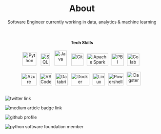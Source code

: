 <h1 align="center"><b> About </b></h1>

<p align="center">
  Software Engineer currently working in data, analytics & machine learning
</p>

<br>

<h4 align="center"><b> Tech Skills </b></h4>

<div align="center">
  <img src="https://user-images.githubusercontent.com/76977155/192142080-db725726-1a7f-41eb-b4e5-5d2cdc277093.svg" alt="Python" width="45" height="45"/> &ensp;
  <img src="https://user-images.githubusercontent.com/76977155/192381765-2e424ee1-b716-4f95-bfde-444b91395a4c.svg" alt="SQL" width="30" height="40"/> &ensp;
  <img src="https://user-images.githubusercontent.com/76977155/209198960-a07897da-e191-44cc-b4fc-7d94b52c02c8.svg" alt="Java" width="40" height="50"/> &ensp;
  <img src="https://user-images.githubusercontent.com/76977155/192144243-2be2d4b8-2641-4e49-bd83-5f450898c1fa.svg" alt="Git" width="40" height="40"/>&ensp;  
  <img src="https://user-images.githubusercontent.com/76977155/192141974-908f28ec-047c-4961-a3f9-ded4efed4212.svg" alt="Apache Spark" width="70" height="40"/>&ensp;
  <img src="https://user-images.githubusercontent.com/76977155/192143968-e585a43b-68e3-41df-ba62-d3599d43e488.png" alt="PBI" width="40" height="40"/>&ensp;
  <img src="https://user-images.githubusercontent.com/76977155/209346145-0a5b1cf5-14ba-40f7-9c88-8c1afaed0f14.svg" alt="Colab" width="40" height="40"/>&ensp;

</div><br>

<div align="center">
    <img src="https://user-images.githubusercontent.com/76977155/192144958-fd6c860e-6522-46a1-8f1d-9aef18f9aeff.svg" alt="Azure" width="50" height="40"/>&ensp;
    <img src="https://user-images.githubusercontent.com/76977155/192142918-9aac56a6-c67e-42f4-a803-6a045bb5c2eb.svg" alt="VS Code" width="40" height="40"/>&ensp;
    <img src="https://user-images.githubusercontent.com/76977155/209217237-d98a8887-6612-44a1-868e-8dcf6d589ca8.svg" alt="Databricks" width="40" height="40"/>&ensp;
    <img src="https://user-images.githubusercontent.com/76977155/192142070-97d9427d-db91-4798-afca-26e679b783e2.svg" alt="Docker" width="60" height="40"/>&ensp;
    <img src="https://user-images.githubusercontent.com/76977155/192143509-ddaf7918-e12a-4726-b624-c0b9aa642db5.svg" alt="Linux" width="40" height="40"/>&ensp;
    <img src="https://user-images.githubusercontent.com/76977155/192382397-d415c645-072e-4bb2-95ec-06bc23166691.svg" alt="Powershell" width="50" height="40"/>&ensp;
    <img src="https://user-images.githubusercontent.com/76977155/209215121-5f543d38-0cd6-40df-aff3-a0666e4bf4c2.svg" alt="Dagster" width="45" height="45"/>&ensp;

</div>

<br>

<!--- Social badges --->
<p align="center">
  
  <img
    src="https://img.shields.io/badge/Twitter-Posts-blue?style=flat-squate&logo=twitter" href="https://twitter.com/DNYFZR"
    alt="twitter link"
    > &ensp;
  
  <img
    src="https://img.shields.io/badge/Medium-Articles-blue?style=flat-squate&logo=medium" href="https://medium.com/@DNYFZR"
    alt="medium article badge link"
    > &ensp;
  
  <img
    src="https://img.shields.io/badge/GitHub-Profile-blue?style=flat-squate&logo=github"
    href="https://www.github.com/DNYFZR"
    alt="github profile"
    > &ensp;

  <img
    src="https://img.shields.io/badge/PSF-Member-blue?style=flat-squate&logo=python"
    href="https://www.python.org/psf"
    alt="python software foundation member"
    > &ensp;

</p>
